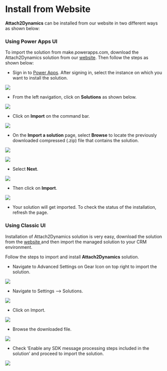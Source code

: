 # Install from Website

**Attach2Dynamics** can be installed from our website in two different ways as shown below:

### Using Power Apps UI

To import the solution from make.powerapps.com, download the Attach2Dynamics solution from our [website](https://www.inogic.com/product/productivity-apps/attach-2-dynamics-365-crm-upload-multiple-files-sharepoint-cloud-storage). Then follow the steps as shown below:

* Sign in to [Power Apps](https://make.powerapps.com/?utm\_source=padocs\&utm\_medium=linkinadoc\&utm\_campaign=referralsfromdoc). After signing in, select the instance on which you want to install the solution.

![](<../../.gitbook/assets/1 (396).png>)

* From the left navigation, click on **Solutions** as shown below.

![](<../../.gitbook/assets/2 (61).png>)

* Click on **Import** on the command bar.

![](<../../.gitbook/assets/3 (38).png>)

*  On the **Import a solution** page, select **Browse** to locate the previously downloaded compressed (.zip) file that contains the solution.

![](<../../.gitbook/assets/4 (30).png>)

![](<../../.gitbook/assets/5 (14).png>)

* Select **Next**.

![](<../../.gitbook/assets/6 (17).png>)

* Then click on **Import**.

![](<../../.gitbook/assets/7 (16).png>)

* Your solution will get imported. To check the status of the installation, refresh the page.

### Using Classic UI

Installation of Attach2Dynamics solution is very easy, download the solution from the [website ](https://www.inogic.com/product/productivity-apps/attach-2-dynamics-365-crm-upload-multiple-files-sharepoint-cloud-storage)and then import the managed solution to your CRM environment.&#x20;

Follow the steps to import and install **Attach2Dynamics** solution.

* Navigate to Advanced Settings on Gear Icon on top right to import the solution.

![](<../../.gitbook/assets/1 (158).png>)

* Navigate to Settings --> Solutions.

![](<../../.gitbook/assets/2 (15).png>)

* Click on Import.

![](<../../.gitbook/assets/3 (12).png>)

* Browse the downloaded file.

![](<../../.gitbook/assets/4 (28).png>)

* Check ‘Enable any SDK message processing steps included in the solution’ and proceed to import the solution.

![](<../../.gitbook/assets/5 (18).png>)

###
